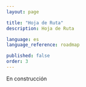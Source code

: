 ```yaml
---
layout: page

title: "Hoja de Ruta"
description: Hoja de Ruta

language: es
language_reference: roadmap

published: false
order: 3
---
```


En construcción